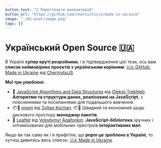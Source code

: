 ```yaml
---
button_text: "🚀 Переглянути репозиторій"
button_url: "https://github.com/chernivtsijs/made-in-ukraine"
image: "./01-post/image.png"
tags: []
---
```


# Український Open Source 🇺🇦

В Україні **супер круті розробники**, і в підтвердження цієї тези, ось вам **список неймовірних проєктів з українським корінням**: [🇺🇦 GitHub: Made in Ukraine](https://github.com/chernivtsijs/made-in-ukraine) від [ChernivtsiJS](https://github.com/chernivtsijs)

**Мої три улюблені:**
- 📝 [JavaScript Algorithms and Data Structures](https://github.com/trekhleb/javascript-algorithms) від [Oleksii Trekhleb](https://github.com/trekhleb): **Алгоритми та структури даних, реалізовані на JavaScript**, з поясненнями та посиланнями для подальшого вивчення.
- 📦🚀 [pnpm](https://github.com/pnpm/pnpm) від [Zoltan Kochan](https://github.com/zkochan): 📦🚀 Швидкий та економний щодо дискового простору **менеджер пакетів**.
- 🍃 [Leaflet](https://github.com/Leaflet/Leaflet) від [Volodymyr Agafonkin](https://github.com/mourner): **JavaScript-бібліотека** зручних і оптимізованих для мобільних пристроїв **інтерактивних мап**.

Якщо ви так само як і я прифігіли, що **pnpm це зроблено в Україні**, то хутчіш дивитись весь список: [🇺🇦 Made in Ukraine](https://github.com/chernivtsijs/made-in-ukraine).